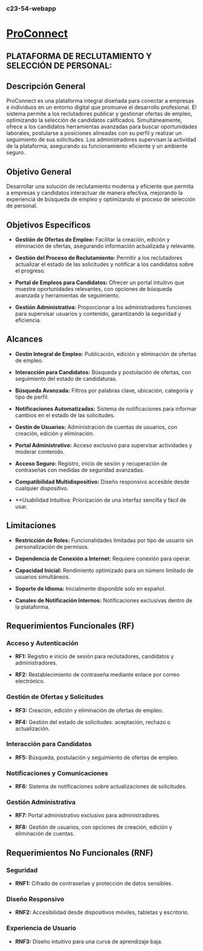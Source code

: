 
### c23-54-webapp

# <ins>**ProConnect**</ins>

## PLATAFORMA DE RECLUTAMIENTO Y SELECCIÓN DE PERSONAL: 

## Descripción General

ProConnect es una plataforma integral diseñada para conectar a empresas e individuos en un entorno digital que promueve el desarrollo profesional. El sistema permite a los reclutadores publicar y gestionar ofertas de empleo, optimizando la selección de candidatos calificados. Simultáneamente, ofrece a los candidatos herramientas avanzadas para buscar oportunidades laborales, postularse a posiciones alineadas con su perfil y realizar un seguimiento de sus solicitudes. Los administradores supervisan la actividad de la plataforma, asegurando su funcionamiento eficiente y un ambiente seguro.

## Objetivo General

Desarrollar una solución de reclutamiento moderna y eficiente que permita a empresas y candidatos interactuar de manera efectiva, mejorando la experiencia de búsqueda de empleo y optimizando el proceso de selección de personal.

## Objetivos Específicos

- **Gestión de Ofertas de Empleo:** Facilitar la creación, edición y eliminación de ofertas, asegurando información actualizada y relevante.

- **Gestión del Proceso de Reclutamiento:** Permitir a los reclutadores actualizar el estado de las solicitudes y notificar a los candidatos sobre el progreso.

- **Portal de Empleos para Candidatos:** Ofrecer un portal intuitivo que muestre oportunidades relevantes, con opciones de búsqueda avanzada y herramientas de seguimiento.

- **Gestión Administrativa:** Proporcionar a los administradores funciones para supervisar usuarios y contenido, garantizando la seguridad y eficiencia.

## Alcances

- **Gestín Integral de Empleo:** Publicación, edición y eliminación de ofertas de empleo.

- **Interacción para Candidatos:** Búsqueda y postulación de ofertas, con seguimiento del estado de candidaturas.

- **Búsqueda Avanzada:** Filtros por palabras clave, ubicación, categoría y tipo de perfil.

- **Notificaciones Automatizadas:** Sistema de notificaciones para informar cambios en el estado de las solicitudes.

- **Gestín de Usuarios:** Administración de cuentas de usuarios, con creación, edición y eliminación.

- **Portal Administrativo:** Acceso exclusivo para supervisar actividades y moderar contenido.

- **Acceso Seguro:** Registro, inicio de sesión y recuperación de contraseñas con medidas de seguridad avanzadas.

- **Compatibilidad Multidispositivo:** Diseño responsivo accesible desde cualquier dispositivo.

- **Usabilidad Intuitiva: Priorización de una interfaz sencilla y fácil de usar.

## Limitaciones

- **Restricción de Roles:** Funcionalidades limitadas por tipo de usuario sin personalización de permisos.

- **Dependencia de Conexión a Internet:** Requiere conexión para operar.

- **Capacidad Inicial:** Rendimiento optimizado para un número limitado de usuarios simultáneos.

- **Soporte de Idioma:** Inicialmente disponible solo en español.

- **Canales de Notificación Internos:** Notificaciones exclusivas dentro de la plataforma.

## Requerimientos Funcionales (RF)

### Acceso y Autenticación

- **RF1:** Registro e inicio de sesión para reclutadores, candidatos y administradores.

- **RF2:** Restablecimiento de contraseña mediante enlace por correo electrónico.

### Gestión de Ofertas y Solicitudes

- **RF3:** Creación, edición y eliminación de ofertas de empleo.

- **RF4:** Gestión del estado de solicitudes: aceptación, rechazo o actualización.

### Interacción para Candidatos

- **RF5:** Búsqueda, postulación y seguimiento de ofertas de empleo.

### Notificaciones y Comunicaciones

- **RF6:** Sistema de notificaciones sobre actualizaciones de solicitudes.

### Gestión Administrativa

- **RF7:** Portal administrativo exclusivo para administradores.

- **RF8:** Gestión de usuarios, con opciones de creación, edición y eliminación de cuentas.

## Requerimientos No Funcionales (RNF)

### Seguridad

- **RNF1:** Cifrado de contraseñas y protección de datos sensibles.

### Diseño Responsivo

- **RNF2:** Accesibilidad desde dispositivos móviles, tabletas y escritorio.

### Experiencia de Usuario

- **RNF3:** Diseño intuitivo para una curva de aprendizaje baja.
